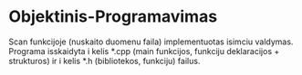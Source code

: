 # Objektinis-Programavimas
Scan funkcijoje (nuskaito duomenu faila) implementuotas isimciu valdymas. 
Programa isskaidyta i kelis *.cpp (main funkcijos, funkciju deklaracijos + strukturos) ir i kelis *.h (bibliotekos, funkciju) failus. 
